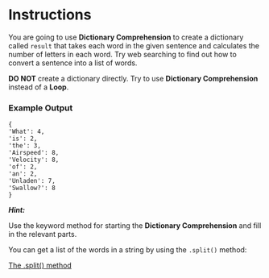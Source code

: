 # Instructions

You are going to use **Dictionary Comprehension** to create a dictionary 
called `result` that takes each word in the given sentence and 
calculates the number of letters in each word. Try web searching to 
find out how to convert a sentence into a list of words.

**DO NOT** create a dictionary directly. Try to use **Dictionary 
Comprehension** instead of a **Loop**.

### Example Output

```
{
'What': 4, 
'is': 2, 
'the': 3, 
'Airspeed': 8, 
'Velocity': 8, 
'of': 2, 
'an': 2, 
'Unladen': 7, 
'Swallow?': 8
}
```

**_Hint:_**

Use the keyword method for starting the **Dictionary Comprehension** and 
fill in the relevant parts.

You can get a list of the words in a string by using the 
`.split()` method: 

[The .split() method](https://www.w3schools.com/python/ref_string_split.asp)
